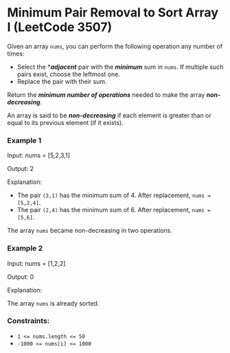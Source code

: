 # Minimum Pair Removal to Sort Array I (LeetCode 3507)

Given an array ```nums```, you can perform the following operation any number of times:

- Select the ****adjacent*** pair with the ***minimum*** sum in ```nums```. If multiple such pairs exist, choose the leftmost one.
- Replace the pair with their sum.

Return the ***minimum number of operations*** needed to make the array ***non-decreasing***.

An array is said to be ***non-decreasing*** if each element is greater than or equal to its previous element (if it exists).

### Example 1

Input: nums = [5,2,3,1]

Output: 2

Explanation:

- The pair ```(3,1)``` has the minimum sum of 4. After replacement, ```nums = [5,2,4]```.
- The pair ```(2,4)``` has the minimum sum of 6. After replacement, ```nums = [5,6]```.

The array ```nums``` became non-decreasing in two operations.

### Example 2

Input: nums = [1,2,2]

Output: 0

Explanation:

The array ```nums``` is already sorted.

### Constraints:

- ```1 <= nums.length <= 50```
- ```-1000 <= nums[i] <= 1000```